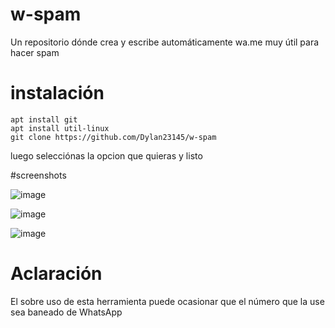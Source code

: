 # w-spam 

Un repositorio dónde crea y escribe automáticamente wa.me muy útil para hacer spam

# instalación

    apt install git
    apt install util-linux
    git clone https://github.com/Dylan23145/w-spam

luego selecciónas la opcion que quieras y listo 

#screenshots

![image](https://user-images.githubusercontent.com/74885040/156933975-4f72e728-60fc-4244-9c0a-7d3ee6e23534.png)

![image](https://user-images.githubusercontent.com/74885040/156933995-593d7cef-ef8f-47ef-9506-fa61c7ce4187.png)

![image](https://user-images.githubusercontent.com/74885040/156934015-b1794c41-6722-4cc4-af2b-0fc82bda5083.png)

# Aclaración
El sobre uso de esta herramienta puede ocasionar que el número que la use sea baneado de WhatsApp
